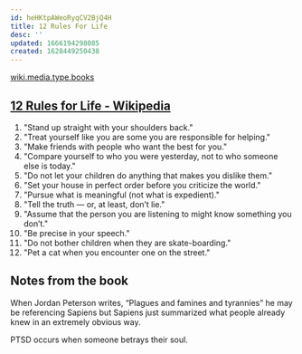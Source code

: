 ```yaml
---
id: heHKtpAWeoRyqCV2BjQ4H
title: 12 Rules For Life
desc: ''
updated: 1666194298085
created: 1628449250438
---
```



[wiki.media.type.books](../Type/books.md)
## [12 Rules for Life - Wikipedia](https://en.wikipedia.org/wiki/12_Rules_for_Life)

1. "Stand up straight with your shoulders back."
2. "Treat yourself like you are some you are responsible for helping."
3. "Make friends with people who want the best for you."
4. "Compare yourself to who you were yesterday, not to who someone else is today."
5. "Do not let your children do anything that makes you dislike them."
6. "Set your house in perfect order before you criticize the world."
7. "Pursue what is meaningful (not what is expedient)."
8. "Tell the truth — or, at least, don’t lie."
9. "Assume that the person you are listening to might know something you don’t."
10. "Be precise in your speech."
11. "Do not bother children when they are skate-boarding."
12. "Pet a cat when you encounter one on the street."

## Notes from the book
When Jordan Peterson writes, “Plagues and famines and tyrannies” he may be referencing Sapiens but Sapiens just summarized what people already knew in an extremely obvious way.

PTSD occurs when someone betrays their soul.
